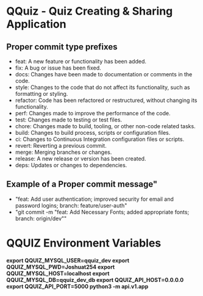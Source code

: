 # QQuiz - Quiz Creating & Sharing Application

## Proper commit type prefixes
- feat: A new feature or functionality has been added.
- fix: A bug or issue has been fixed.
- docs: Changes have been made to documentation or comments in the code.
- style: Changes to the code that do not affect its functionality, such as formatting or styling.
- refactor: Code has been refactored or restructured, without changing its functionality.
- perf: Changes made to improve the performance of the code.
- test: Changes made to testing or test files.
- chore: Changes made to build, tooling, or other non-code related tasks.
- build: Changes to build process, scripts or configuration files.
- ci: Changes to Continuous Integration configuration files or scripts.
- revert: Reverting a previous commit.
- merge: Merging branches or changes.
- release: A new release or version has been created.
- deps: Updates or changes to dependencies.

## Example of a Proper commit message"
- "feat: Add user authentication; improved security for email and password logins; branch: feature/user-auth"
- "git commit -m "feat: Add Necessary Fonts; added appropriate fonts; branch: origin/dev""

# QQUIZ Environment Variables
#### export QQUIZ_MYSQL_USER=qquiz_dev export QQUIZ_MYSQL_PWD=Joshuat254 export QQUIZ_MYSQL_HOST=localhost export QQUIZ_MYSQL_DB=qquiz_dev_db export QQUIZ_API_HOST=0.0.0.0 export QQUIZ_API_PORT=5000 python3 -m api.v1.app